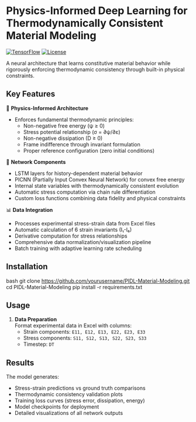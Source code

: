 # Physics-Informed Deep Learning for Thermodynamically Consistent Material Modeling

[![TensorFlow](https://img.shields.io/badge/TensorFlow-2.x-orange)](https://www.tensorflow.org/)
[![License](https://img.shields.io/badge/License-MIT-blue)](LICENSE)

A neural architecture that learns constitutive material behavior while rigorously enforcing thermodynamic consistency through built-in physical constraints.

## Key Features

🔬 **Physics-Informed Architecture**  
- Enforces fundamental thermodynamic principles:  
  - Non-negative free energy (ψ ≥ 0)  
  - Stress potential relationship (σ = ∂ψ/∂ε)  
  - Non-negative dissipation (D ≥ 0)  
  - Frame indifference through invariant formulation  
  - Proper reference configuration (zero initial conditions)  

🧠 **Network Components**  
- LSTM layers for history-dependent material behavior  
- PICNN (Partially Input Convex Neural Network) for convex free energy  
- Internal state variables with thermodynamically consistent evolution  
- Automatic stress computation via chain rule differentiation  
- Custom loss functions combining data fidelity and physical constraints  

📊 **Data Integration**  
- Processes experimental stress-strain data from Excel files  
- Automatic calculation of 6 strain invariants (I₁-I₆)  
- Derivative computation for stress relationships  
- Comprehensive data normalization/visualization pipeline  
- Batch training with adaptive learning rate scheduling  

## Installation
bash
git clone https://github.com/yourusername/PIDL-Material-Modeling.git
cd PIDL-Material-Modeling
pip install -r requirements.txt

## Usage

1. **Data Preparation**  
   Format experimental data in Excel with columns:  
   - Strain components: `E11, E12, E13, E22, E23, E33`  
   - Stress components: `S11, S12, S13, S22, S23, S33`  
   - Timestep: `DT`  


## Results

The model generates:  
- Stress-strain predictions vs ground truth comparisons  
- Thermodynamic consistency validation plots  
- Training loss curves (stress error, dissipation, energy)  
- Model checkpoints for deployment  
- Detailed visualizations of all network outputs  

